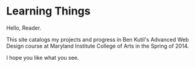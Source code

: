 Learning Things
=============

Hello, Reader.

This site catalogs my projects and progress in Ben Kutil's Advanced Web Design course at Maryland Institute College of Arts in the Spring of 2014. 

I hope you like what you see.
